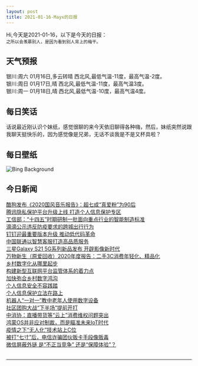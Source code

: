 ```yaml
---
layout: post
title: 2021-01-16-Mayx的日报
---
```


Hi,今天是2021-01-16，以下是今天的日报：<br><small>
之所以会羡慕别人，是因为看到别人背上的梅干。</small><!--more-->
## 天气预报
银川:周六 01月16日,多云转晴 西北风,最低气温-11度，最高气温-2度。<br>银川:周日 01月17日,晴 西北风,最低气温-11度，最高气温3度。<br>银川:周一 01月18日,晴 西北风,最低气温-10度，最高气温4度。
## 每日笑话
话说最近刚认识个妹纸，感觉很聊的来今天依旧聊得各种嗨，然后，妹纸突然说跟我聊天挺快乐的，因为感觉像是兄弟，无话不谈我是不是又杯具啦？
## 每日壁纸
![Bing Background](https://cn.bing.com/th?id=OHR.ChateauBeynac_EN-US4661331709_1920x1080.jpg&rf=LaDigue_1920x1080.jpg&pid=hp "Château de Beynac overlooking the Dordogne Valley in France (© Gareth Kirkland/Alamy)")
## 今日新闻

[酷狗发布《2020国风音乐报告》：超七成“真爱粉”为90后](http://it.people.com.cn/n1/2021/0114/c1009-31999823.html)   
[腾讯隐私保护平台升级上线 打造个人信息保护专区](http://it.people.com.cn/n1/2021/0115/c1009-32001447.html)   
[工信部：“十四五”时期研制一批面向重点行业的智能制造标准](http://it.people.com.cn/n1/2021/0115/c1009-32001435.html)   
[滴滴公示违反防疫要求的跨城出行行为](http://it.people.com.cn/n1/2021/0115/c1009-32001372.html)   
[钉钉迎最重要版本升级 推动低代码革命](http://it.people.com.cn/n1/2021/0115/c1009-32001381.html)   
[中国联通以智慧客服打造高品质服务](http://it.people.com.cn/n1/2021/0115/c1009-32001076.html)   
[三星Galaxy S21 5G系列新品发布 开辟影像新时代](http://it.people.com.cn/n1/2021/0115/c1009-32000353.html)   
[万物新生（原爱回收）2020年度报告：二手3C消费年轻化、精品化](http://it.people.com.cn/n1/2021/0114/c1009-32000064.html)   
[乡村数字化从哪里起步](http://it.people.com.cn/n1/2021/0115/c1009-32000333.html)   
[构建新型互联网平台监管体系的着力点](http://it.people.com.cn/n1/2021/0115/c1009-32000335.html)   
[加快弥合乡村数字鸿沟](http://it.people.com.cn/n1/2021/0115/c1009-32000331.html)   
[个人信息安全不容践踏](http://it.people.com.cn/n1/2021/0115/c1009-32000330.html)   
[个人信息保护立法在路上](http://it.people.com.cn/n1/2021/0115/c1009-32000310.html)   
[机器人“一对一”教中老年人使用数字设备](http://it.people.com.cn/n1/2021/0115/c1009-32000311.html)   
[社区团购大战“下半场”提前开打](http://it.people.com.cn/n1/2021/0115/c1009-32000411.html)   
[中消协：直播带货等“云上”消费维权问题突出](http://it.people.com.cn/n1/2021/0115/c1009-32000450.html)   
[鸿蒙OS并非应对制裁，而是瞄准未来IoT时代](http://it.people.com.cn/n1/2021/0115/c1009-32000403.html)   
[疫情之下“无人化”技术站上C位](http://it.people.com.cn/n1/2021/0115/c1009-32000406.html)   
[被打“七寸”后，电信诈骗团伙贩卡手段像贩毒](http://it.people.com.cn/n1/2021/0115/c1009-32000381.html)   
[微信屏蔽外链 是“不正当竞争” 还是“保障体验”？](http://it.people.com.cn/n1/2021/0115/c1009-32000399.html)   
<br />

***

<small></small>
